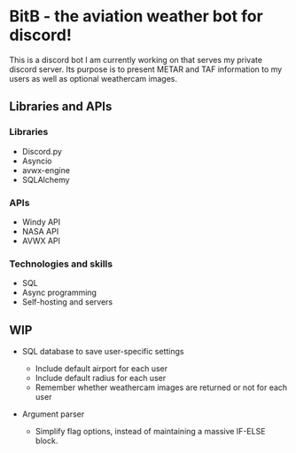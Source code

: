 # BitB - the aviation weather bot for discord!

This is a discord bot I am currently working on that serves my private discord server. Its purpose is to present METAR and TAF information to my users as well as optional weathercam
images.

## Libraries and APIs

### Libraries

- Discord.py
- Asyncio
- avwx-engine
- SQLAlchemy

### APIs

- Windy API
- NASA API
- AVWX API

### Technologies and skills

- SQL
- Async programming
- Self-hosting and servers


## WIP

- SQL database to save user-specific settings
    - Include default airport for each user
    - Include default radius for each user
    - Remember whether weathercam images are returned or not for each user

- Argument parser
  - Simplify flag options, instead of maintaining a massive IF-ELSE block.
